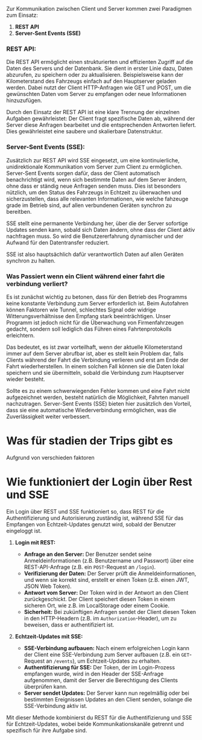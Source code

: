 Zur Kommunikation zwischen Client und Server kommen zwei Paradigmen zum Einsatz:

1. **REST API**
2. **Server-Sent Events (SSE)**

### REST API:

Die REST API ermöglicht einen strukturierten und effizienten Zugriff auf die Daten des Servers und der Datenbank. Sie dient in erster Linie dazu, Daten abzurufen, zu speichern oder zu aktualisieren. Beispielsweise kann der Kilometerstand des Fahrzeugs einfach auf den Hauptserver geladen werden. Dabei nutzt der Client HTTP-Anfragen wie GET und POST, um die gewünschten Daten vom Server zu empfangen oder neue Informationen hinzuzufügen.

Durch den Einsatz der REST API ist eine klare Trennung der einzelnen Aufgaben gewährleistet: Der Client fragt spezifische Daten ab, während der Server diese Anfragen bearbeitet und die entsprechenden Antworten liefert. Dies gewährleistet eine saubere und skalierbare Datenstruktur.

### Server-Sent Events (SSE):

Zusätzlich zur REST API wird SSE eingesetzt, um eine kontinuierliche, unidirektionale Kommunikation vom Server zum Client zu ermöglichen. Server-Sent Events sorgen dafür, dass der Client automatisch benachrichtigt wird, wenn sich bestimmte Daten auf dem Server ändern, ohne dass er ständig neue Anfragen senden muss. Dies ist besonders nützlich, um den Status des Fahrzeugs in Echtzeit zu überwachen und sicherzustellen, dass alle relevanten Informationen, wie welche fahzeuge grade im Betrieb sind, auf allen verbundenen Geräten synchron zu bereitben.

SSE stellt eine permanente Verbindung her, über die der Server sofortige Updates senden kann, sobald sich Daten ändern, ohne dass der Client aktiv nachfragen muss. So wird die Benutzererfahrung dynamischer und der Aufwand für den Datentransfer reduziert.

SSE ist also hauptsächlich dafür verantwortlich Daten auf allen Geräten synchron zu halten. 


### **Was Passiert wenn ein Client während einer fahrt die verbindung verliert?**

Es ist zunächst wichtig zu betonen, dass für den Betrieb des Programms keine konstante Verbindung zum Server erforderlich ist. Beim Autofahren können Faktoren wie Tunnel, schlechtes Signal oder widrige Witterungsverhältnisse den Empfang stark beeinträchtigen. Unser Programm ist jedoch nicht für die Überwachung von Firmenfahrzeugen gedacht, sondern soll lediglich das Führen eines Fahrtenprotokolls erleichtern.

Das bedeutet, es ist zwar vorteilhaft, wenn der aktuelle Kilometerstand immer auf dem Server abrufbar ist, aber es stellt kein Problem dar, falls Clients während der Fahrt die Verbindung verlieren und erst am Ende der Fahrt wiederherstellen. In einem solchen Fall können sie die Daten lokal speichern und sie übermitteln, sobald die Verbindung zum Hauptserver wieder besteht.

Sollte es zu einem schwerwiegenden Fehler kommen und eine Fahrt nicht aufgezeichnet werden, besteht natürlich die Möglichkeit, Fahrten manuell nachzutragen. Server-Sent Events (SSE) bieten hier zusätzlich den Vorteil, dass sie eine automatische Wiederverbindung ermöglichen, was die Zuverlässigkeit weiter verbessert. 

# Was für stadien der Trips gibt es

Aufgrund von verschieden faktoren 

# Wie funktioniert der Login über Rest und SSE

Ein Login über REST und SSE funktioniert so, dass REST für die Authentifizierung und Autorisierung zuständig ist, während SSE für das Empfangen von Echtzeit-Updates genutzt wird, sobald der Benutzer eingeloggt ist. 

1. **Login mit REST:**
   - **Anfrage an den Server:** Der Benutzer sendet seine Anmeldeinformationen (z.B. Benutzername und Passwort) über eine REST-API-Anfrage (z.B. ein `POST`-Request an `/login`).
   - **Verifizierung der Daten:** Der Server prüft die Anmeldeinformationen, und wenn sie korrekt sind, erstellt er einen Token (z.B. einen JWT, JSON Web Token).
   - **Antwort vom Server:** Der Token wird in der Antwort an den Client zurückgeschickt. Der Client speichert diesen Token in einem sicheren Ort, wie z.B. im LocalStorage oder einem Cookie.
   - **Sicherheit:** Bei zukünftigen Anfragen sendet der Client diesen Token in den HTTP-Headern (z.B. im `Authorization`-Header), um zu beweisen, dass er authentifiziert ist.

2. **Echtzeit-Updates mit SSE:**
   - **SSE-Verbindung aufbauen:** Nach einem erfolgreichen Login kann der Client eine SSE-Verbindung zum Server aufbauen (z.B. ein `GET`-Request an `/events`), um Echtzeit-Updates zu erhalten.
   - **Authentifizierung für SSE:** Der Token, der im Login-Prozess empfangen wurde, wird in den Header der SSE-Anfrage aufgenommen, damit der Server die Berechtigung des Clients überprüfen kann.
   - **Server sendet Updates:** Der Server kann nun regelmäßig oder bei bestimmten Ereignissen Updates an den Client senden, solange die SSE-Verbindung aktiv ist.



Mit dieser Methode kombinierst du REST für die Authentifizierung und SSE für Echtzeit-Updates, wobei beide Kommunikationskanäle getrennt und spezifisch für ihre Aufgabe sind.








